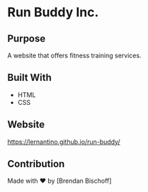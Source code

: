 # Run Buddy Inc.

## Purpose
A website that offers fitness training services.

## Built With
* HTML 
* CSS

## Website
https://lernantino.github.io/run-buddy/

## Contribution

Made with ❤️ by [Brendan Bischoff]
